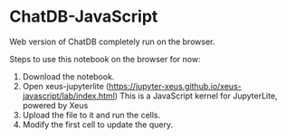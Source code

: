 # ChatDB-JavaScript
Web version of ChatDB completely run on the browser.

Steps to use this notebook on the browser for now:
1. Download the notebook.
2. Open xeus-jupyterlite (https://jupyter-xeus.github.io/xeus-javascript/lab/index.html)
   This is a JavaScript kernel for JupyterLite, powered by Xeus
4. Upload the file to it and run the cells.
5. Modify the first cell to update the query.
